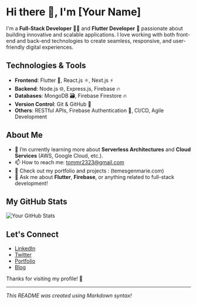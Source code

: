 # Hi there 👋, I'm [Your Name]

I'm a **Full-Stack Developer** 👨‍💻 and **Flutter Developer** 🦋 passionate about building innovative and scalable applications. I love working with both front-end and back-end technologies to create seamless, responsive, and user-friendly digital experiences.

## Technologies & Tools

- **Frontend**: Flutter 📱, React.js ⚛️, Next.js ⚡
- **Backend**: Node.js 🌐, Express.js, Firebase 🔥
- **Databases**: MongoDB 🗃️, Firebase Firestore 🔥
- **Version Control**: Git & GitHub 🔧
- **Others**: RESTful APIs, Firebase Authentication 🔑, CI/CD, Agile Development

## About Me

- 🌱 I’m currently learning more about **Serverless Architectures** and **Cloud Services** (AWS, Google Cloud, etc.).
- 📫 How to reach me: tommr2323@gmail.com
- 💼 Check out my portfolio and projects : (temesgenmarie.com)
- 💬 Ask me about **Flutter**, **Firebase**, or anything related to full-stack development!

## My GitHub Stats

![Your GitHub Stats](https://github-readme-stats.vercel.app/api?username=YourGitHubUsername&show_icons=true&hide_title=true&count_private=true&hide=prs)

## Let's Connect

- [LinkedIn](https://www.linkedin.com/in/yourprofile)
- [Twitter](https://twitter.com/yourprofile)
- [Portfolio](#)
- [Blog](#)

Thanks for visiting my profile! 🚀

---

*This README was created using Markdown syntax!*

